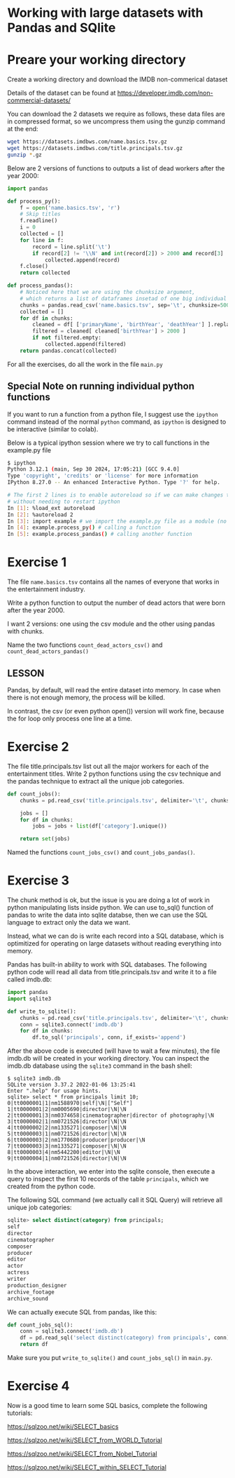 # Working with large datasets with Pandas and SQlite 

# Preare your working directory

Create a working directory and download the IMDB non-commerical dataset

Details of the dataset can be found at https://developer.imdb.com/non-commercial-datasets/

You can download the 2 datasets we require as follows, these data files are in compressed
format, so we uncompress them using the gunzip command at the end:

```bash
wget https://datasets.imdbws.com/name.basics.tsv.gz
wget https://datasets.imdbws.com/title.principals.tsv.gz
gunzip *.gz
```

Below are 2 versions of functions to outputs a list of dead workers after the year 2000:

```python
import pandas

def process_py():
    f = open('name.basics.tsv', 'r')
    # Skip titles
    f.readline()
    i = 0
    collected = []
    for line in f:    
        record = line.split('\t')
        if record[2] != '\\N' and int(record[2]) > 2000 and record[3] != '\\N':
            collected.append(record)
    f.close()
    return collected

def process_pandas():
    # Noticed here that we are using the chunksize argument, 
    # which returns a list of dataframes insetad of one big individual dataframe
    chunks = pandas.read_csv('name.basics.tsv', sep='\t', chunksize=5000)
    collected = []
    for df in chunks:
        cleaned = df[ ['primaryName', 'birthYear', 'deathYear'] ].replace('\\N', None).dropna().astype( { 'birthYear': 'int', 'deathYear': 'int' })
        filtered = cleaned[ cleaned['birthYear'] > 2000 ]
        if not filtered.empty:
            collected.append(filtered)
    return pandas.concat(collected)
```

For all the exercises, do all the work in the file `main.py`

## Special Note on running individual python functions

If you want to run a function from a python file, I suggest use the `ipython` command instead of the
normal `python` command, as `ipython` is designed to be interactive (similar to colab).

Below is a typical ipython session where we try to call functions in the example.py file

```bash
$ ipython
Python 3.12.1 (main, Sep 30 2024, 17:05:21) [GCC 9.4.0]
Type 'copyright', 'credits' or 'license' for more information
IPython 8.27.0 -- An enhanced Interactive Python. Type '?' for help.

# The first 2 lines is to enable autoreload so if we can make changes to the source file 
# without needing to restart ipython
In [1]: %load_ext autoreload 
In [2]: %autoreload 2 
In [3]: import example # we import the example.py file as a module (no need to use the py extension)
In [4]: example.process_py() # calling a function
In [5]: example.process_pandas() # calling another function
```

# Exercise 1

The file `name.basics.tsv` contains all the names of everyone that works in
the entertainment industry.

Write a python function to output the number of dead actors that were born
after the year 2000.

I want 2 versions: one using the csv module and the other using pandas with chunks.

Name the two functions `count_dead_actors_csv()` and `count_dead_actors_pandas()`

## LESSON

Pandas, by default, will read the entire dataset into memory.  In
case when there is not enough memory, the process will be killed.

In contrast, the csv (or even python open()) version will work fine,
because the for loop only process one line at a time.

# Exercise 2

The file title.principals.tsv list out all the major workers for each
of the entertainment titles.  Write 2 python functions using the csv
technique and the pandas technique to extract all the unique job categories.

```python
def count_jobs():
    chunks = pd.read_csv('title.principals.tsv', delimiter='\t', chunksize=50000)

    jobs = []
    for df in chunks:
        jobs = jobs + list(df['category'].unique())

    return set(jobs)
```

Named the functions `count_jobs_csv()` and `count_jobs_pandas()`.

# Exercise 3

The chunk method is ok, but the issue is you are doing a lot of work in python
manipulating lists inside python.  We can use to_sql() function of pandas
to write the data into sqlite databse, then we can use the SQL language
to extract only the data we want.

Instead, what we can do is write each record into a SQL database, which is
optimitized for operating on large datasets without reading everything into
memory.

Pandas has built-in ability to work with SQL databases.  The following
python code will read all data from title.principals.tsv and write it to
a file called imdb.db:

```python
import pandas
import sqlite3

def write_to_sqlite():
    chunks = pd.read_csv('title.principals.tsv', delimiter='\t', chunksize=50000)
    conn = sqlite3.connect('imdb.db')
    for df in chunks:
        df.to_sql('principals', conn, if_exists='append')

```

After the above code is executed (will have to wait a few minutes), the file
imdb.db will be created in your working directory.  You can inspect the
imdb.db database using the `sqlite3` command in the bash shell:

```console
$ sqlite3 imdb.db
SQLite version 3.37.2 2022-01-06 13:25:41
Enter ".help" for usage hints.
sqlite> select * from principals limit 10;
0|tt0000001|1|nm1588970|self|\N|["Self"]
1|tt0000001|2|nm0005690|director|\N|\N
2|tt0000001|3|nm0374658|cinematographer|director of photography|\N
3|tt0000002|1|nm0721526|director|\N|\N
4|tt0000002|2|nm1335271|composer|\N|\N
5|tt0000003|1|nm0721526|director|\N|\N
6|tt0000003|2|nm1770680|producer|producer|\N
7|tt0000003|3|nm1335271|composer|\N|\N
8|tt0000003|4|nm5442200|editor|\N|\N
9|tt0000004|1|nm0721526|director|\N|\N
```

In the above interaction, we enter into the sqlite console, then execute
a query to inspect the first 10 records of the table `principals`, which
we created from the python code.

The following SQL command (we actually call it SQL Query) will retrieve
all unique job categories:

```sql
sqlite> select distinct(category) from principals;
self
director
cinematographer
composer
producer
editor
actor
actress
writer
production_designer
archive_footage
archive_sound
```

We can actually execute SQL from pandas, like this:

```python
def count_jobs_sql():
    conn = sqlite3.connect('imdb.db')
    df = pd.read_sql('select distinct(category) from principals', conn)
    return df

```

Make sure you put `write_to_sqlite()` and `count_jobs_sql()` in `main.py`.

# Exercise 4

Now is a good time to learn some SQL basics, complete the following tutorials:

https://sqlzoo.net/wiki/SELECT_basics

https://sqlzoo.net/wiki/SELECT_from_WORLD_Tutorial

https://sqlzoo.net/wiki/SELECT_from_Nobel_Tutorial

https://sqlzoo.net/wiki/SELECT_within_SELECT_Tutorial
